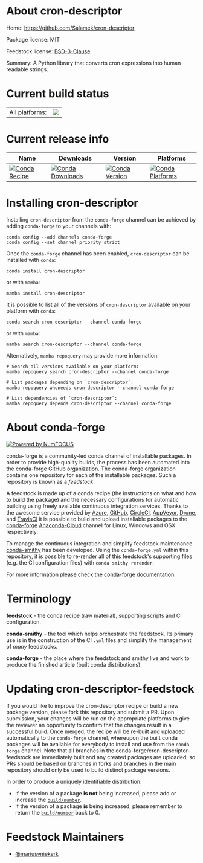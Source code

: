 About cron-descriptor
=====================

Home: https://github.com/Salamek/cron-descriptor

Package license: MIT

Feedstock license: [BSD-3-Clause](https://github.com/conda-forge/cron-descriptor-feedstock/blob/main/LICENSE.txt)

Summary: A Python library that converts cron expressions into human readable strings.

Current build status
====================


<table><tr><td>All platforms:</td>
    <td>
      <a href="https://dev.azure.com/conda-forge/feedstock-builds/_build/latest?definitionId=11876&branchName=main">
        <img src="https://dev.azure.com/conda-forge/feedstock-builds/_apis/build/status/cron-descriptor-feedstock?branchName=main">
      </a>
    </td>
  </tr>
</table>

Current release info
====================

| Name | Downloads | Version | Platforms |
| --- | --- | --- | --- |
| [![Conda Recipe](https://img.shields.io/badge/recipe-cron--descriptor-green.svg)](https://anaconda.org/conda-forge/cron-descriptor) | [![Conda Downloads](https://img.shields.io/conda/dn/conda-forge/cron-descriptor.svg)](https://anaconda.org/conda-forge/cron-descriptor) | [![Conda Version](https://img.shields.io/conda/vn/conda-forge/cron-descriptor.svg)](https://anaconda.org/conda-forge/cron-descriptor) | [![Conda Platforms](https://img.shields.io/conda/pn/conda-forge/cron-descriptor.svg)](https://anaconda.org/conda-forge/cron-descriptor) |

Installing cron-descriptor
==========================

Installing `cron-descriptor` from the `conda-forge` channel can be achieved by adding `conda-forge` to your channels with:

```
conda config --add channels conda-forge
conda config --set channel_priority strict
```

Once the `conda-forge` channel has been enabled, `cron-descriptor` can be installed with `conda`:

```
conda install cron-descriptor
```

or with `mamba`:

```
mamba install cron-descriptor
```

It is possible to list all of the versions of `cron-descriptor` available on your platform with `conda`:

```
conda search cron-descriptor --channel conda-forge
```

or with `mamba`:

```
mamba search cron-descriptor --channel conda-forge
```

Alternatively, `mamba repoquery` may provide more information:

```
# Search all versions available on your platform:
mamba repoquery search cron-descriptor --channel conda-forge

# List packages depending on `cron-descriptor`:
mamba repoquery whoneeds cron-descriptor --channel conda-forge

# List dependencies of `cron-descriptor`:
mamba repoquery depends cron-descriptor --channel conda-forge
```


About conda-forge
=================

[![Powered by
NumFOCUS](https://img.shields.io/badge/powered%20by-NumFOCUS-orange.svg?style=flat&colorA=E1523D&colorB=007D8A)](https://numfocus.org)

conda-forge is a community-led conda channel of installable packages.
In order to provide high-quality builds, the process has been automated into the
conda-forge GitHub organization. The conda-forge organization contains one repository
for each of the installable packages. Such a repository is known as a *feedstock*.

A feedstock is made up of a conda recipe (the instructions on what and how to build
the package) and the necessary configurations for automatic building using freely
available continuous integration services. Thanks to the awesome service provided by
[Azure](https://azure.microsoft.com/en-us/services/devops/), [GitHub](https://github.com/),
[CircleCI](https://circleci.com/), [AppVeyor](https://www.appveyor.com/),
[Drone](https://cloud.drone.io/welcome), and [TravisCI](https://travis-ci.com/)
it is possible to build and upload installable packages to the
[conda-forge](https://anaconda.org/conda-forge) [Anaconda-Cloud](https://anaconda.org/)
channel for Linux, Windows and OSX respectively.

To manage the continuous integration and simplify feedstock maintenance
[conda-smithy](https://github.com/conda-forge/conda-smithy) has been developed.
Using the ``conda-forge.yml`` within this repository, it is possible to re-render all of
this feedstock's supporting files (e.g. the CI configuration files) with ``conda smithy rerender``.

For more information please check the [conda-forge documentation](https://conda-forge.org/docs/).

Terminology
===========

**feedstock** - the conda recipe (raw material), supporting scripts and CI configuration.

**conda-smithy** - the tool which helps orchestrate the feedstock.
                   Its primary use is in the construction of the CI ``.yml`` files
                   and simplify the management of *many* feedstocks.

**conda-forge** - the place where the feedstock and smithy live and work to
                  produce the finished article (built conda distributions)


Updating cron-descriptor-feedstock
==================================

If you would like to improve the cron-descriptor recipe or build a new
package version, please fork this repository and submit a PR. Upon submission,
your changes will be run on the appropriate platforms to give the reviewer an
opportunity to confirm that the changes result in a successful build. Once
merged, the recipe will be re-built and uploaded automatically to the
`conda-forge` channel, whereupon the built conda packages will be available for
everybody to install and use from the `conda-forge` channel.
Note that all branches in the conda-forge/cron-descriptor-feedstock are
immediately built and any created packages are uploaded, so PRs should be based
on branches in forks and branches in the main repository should only be used to
build distinct package versions.

In order to produce a uniquely identifiable distribution:
 * If the version of a package **is not** being increased, please add or increase
   the [``build/number``](https://docs.conda.io/projects/conda-build/en/latest/resources/define-metadata.html#build-number-and-string).
 * If the version of a package **is** being increased, please remember to return
   the [``build/number``](https://docs.conda.io/projects/conda-build/en/latest/resources/define-metadata.html#build-number-and-string)
   back to 0.

Feedstock Maintainers
=====================

* [@mariusvniekerk](https://github.com/mariusvniekerk/)

